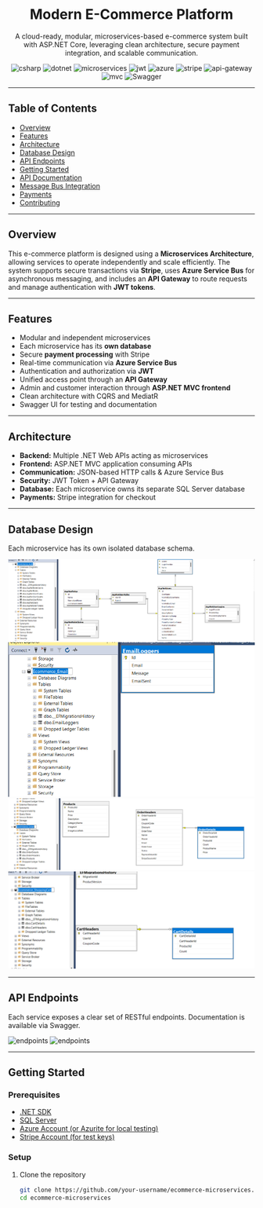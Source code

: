 <div align="center">
  <h1>Modern E-Commerce Platform</h1>
  <p>A cloud-ready, modular, microservices-based e-commerce system built with ASP.NET Core, leveraging clean architecture, secure payment integration, and scalable communication.</p>
  
  <img src="https://img.shields.io/badge/C%23-239120?style=for-the-badge&logo=csharp&logoColor=white" alt="csharp" />
  <img src="https://img.shields.io/badge/.NET-512BD4?style=for-the-badge&logo=dotnet&logoColor=white" alt="dotnet" />
  <img src="https://img.shields.io/badge/Microservices-00BFFF?style=for-the-badge&logo=microstrategy&logoColor=white" alt="microservices" />
  <img src="https://img.shields.io/badge/JWT-000000?style=for-the-badge&logo=JSON%20web%20tokens&logoColor=white" alt="jwt">
  <img src="https://img.shields.io/badge/Azure_Service_Bus-0078D4?style=for-the-badge&logo=microsoftazure&logoColor=white" alt="azure">
  <img src="https://img.shields.io/badge/Stripe-635BFF?style=for-the-badge&logo=stripe&logoColor=white" alt="stripe" />
  <img src="https://img.shields.io/badge/API%20Gateway-FF9900?style=for-the-badge&logo=amazonapi&logoColor=white" alt="api-gateway" />
  <img src="https://img.shields.io/badge/MVC%20Frontend-FF69B4?style=for-the-badge&logo=dotnet&logoColor=white" alt="mvc" />
  <img src="https://img.shields.io/badge/Swagger-85EA2D?style=for-the-badge&logo=Swagger&logoColor=white" alt="Swagger" />
</div>

---

## Table of Contents

- [Overview](#overview)
- [Features](#features)
- [Architecture](#architecture)
- [Database Design](#database-design)
- [API Endpoints](#api-endpoints)
- [Getting Started](#getting-started)
- [API Documentation](#api-documentation)
- [Message Bus Integration](#message-bus-integration)
- [Payments](#payments)
- [Contributing](#contributing)

---

## Overview

This e-commerce platform is designed using a **Microservices Architecture**, allowing services to operate independently and scale efficiently. The system supports secure transactions via **Stripe**, uses **Azure Service Bus** for asynchronous messaging, and includes an **API Gateway** to route requests and manage authentication with **JWT tokens**.

---

## Features

- Modular and independent microservices
- Each microservice has its **own database**
- Secure **payment processing** with Stripe
- Real-time communication via **Azure Service Bus**
- Authentication and authorization via **JWT**
- Unified access point through an **API Gateway**
- Admin and customer interaction through **ASP.NET MVC frontend**
- Clean architecture with CQRS and MediatR
- Swagger UI for testing and documentation

---

## Architecture

- **Backend:** Multiple .NET Web APIs acting as microservices  
- **Frontend:** ASP.NET MVC application consuming APIs  
- **Communication:** JSON-based HTTP calls & Azure Service Bus  
- **Security:** JWT Token + API Gateway  
- **Database:** Each microservice owns its separate SQL Server database  
- **Payments:** Stripe integration for checkout  

---

## Database Design

Each microservice has its own isolated database schema.

![db1](./assets/01.png)
![db2](./assets/02.png)
![db2](./assets/03.png)
![db2](./assets/04.png)

---

## API Endpoints

Each service exposes a clear set of RESTful endpoints. Documentation is available via Swagger.

![endpoints](./assets/api1.png)
![endpoints](./assets/api2.png)

---

## Getting Started

### Prerequisites

- [.NET SDK](https://dotnet.microsoft.com/en-us/download)
- [SQL Server](https://www.microsoft.com/en-us/sql-server/sql-server-downloads)
- [Azure Account (or Azurite for local testing)](https://azure.microsoft.com/)
- [Stripe Account (for test keys)](https://stripe.com/docs/testing)

### Setup

1. Clone the repository

   ```bash
   git clone https://github.com/your-username/ecommerce-microservices.git
   cd ecommerce-microservices
